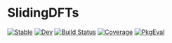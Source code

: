 # SlidingDFTs

[![Stable](https://img.shields.io/badge/docs-stable-blue.svg)](https://heliosdrm.github.io/SlidingDFTs.jl/stable/)
[![Dev](https://img.shields.io/badge/docs-dev-blue.svg)](https://heliosdrm.github.io/SlidingDFTs.jl/dev/)
[![Build Status](https://github.com/heliosdrm/SlidingDFTs.jl/actions/workflows/CI.yml/badge.svg?branch=main)](https://github.com/heliosdrm/SlidingDFTs.jl/actions/workflows/CI.yml?query=branch%3Amain)
[![Coverage](https://codecov.io/gh/heliosdrm/SlidingDFTs.jl/branch/main/graph/badge.svg)](https://codecov.io/gh/heliosdrm/SlidingDFTs.jl)
[![PkgEval](https://JuliaCI.github.io/NanosoldierReports/pkgeval_badges/S/SlidingDFTs.svg)](https://JuliaCI.github.io/NanosoldierReports/pkgeval_badges/S/SlidingDFTs.html)

